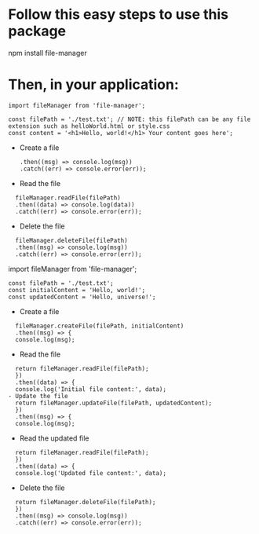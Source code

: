 # Follow this easy steps to use this package

npm install file-manager

# Then, in your application:

```
import fileManager from 'file-manager';
```

```
const filePath = './test.txt'; // NOTE: this filePath can be any file extension such as helloWorld.html or style.css
const content = '<h1>Hello, world!</h1> Your content goes here';
```

- Create a file

  ```fileManager.createFile(filePath, content)
  .then((msg) => console.log(msg))
  .catch((err) => console.error(err));
  ```

- Read the file

```
  fileManager.readFile(filePath)
  .then((data) => console.log(data))
  .catch((err) => console.error(err));
```

- Delete the file

```
  fileManager.deleteFile(filePath)
  .then((msg) => console.log(msg))
  .catch((err) => console.error(err));
```

import fileManager from 'file-manager';

```
const filePath = './test.txt';
const initialContent = 'Hello, world!';
const updatedContent = 'Hello, universe!';
```

- Create a file

```
  fileManager.createFile(filePath, initialContent)
  .then((msg) => {
  console.log(msg);
```

- Read the file

```
  return fileManager.readFile(filePath);
  })
  .then((data) => {
  console.log('Initial file content:', data);
- Update the file
  return fileManager.updateFile(filePath, updatedContent);
  })
  .then((msg) => {
  console.log(msg);
```

- Read the updated file

```
  return fileManager.readFile(filePath);
  })
  .then((data) => {
  console.log('Updated file content:', data);
```

- Delete the file

```
  return fileManager.deleteFile(filePath);
  })
  .then((msg) => console.log(msg))
  .catch((err) => console.error(err));
```
